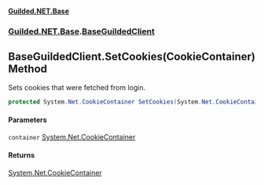 #### [Guilded.NET.Base](Guilded_NET_Base.md 'Guilded.NET.Base')
### [Guilded.NET.Base](Guilded_NET_Base.md#Guilded_NET_Base 'Guilded.NET.Base').[BaseGuildedClient](BaseGuildedClient.md 'Guilded.NET.Base.BaseGuildedClient')
## BaseGuildedClient.SetCookies(CookieContainer) Method
Sets cookies that were fetched from login.  
```csharp
protected System.Net.CookieContainer SetCookies(System.Net.CookieContainer container);
```
#### Parameters
<a name='Guilded_NET_Base_BaseGuildedClient_SetCookies(System_Net_CookieContainer)_container'></a>
`container` [System.Net.CookieContainer](https://docs.microsoft.com/en-us/dotnet/api/System.Net.CookieContainer 'System.Net.CookieContainer')  
  
#### Returns
[System.Net.CookieContainer](https://docs.microsoft.com/en-us/dotnet/api/System.Net.CookieContainer 'System.Net.CookieContainer')  
